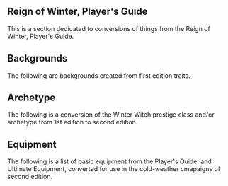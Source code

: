 ## Reign of Winter, Player's Guide
This is a section dedicated to conversions of things from the Reign of Winter, Player's Guide.

## Backgrounds
The following are backgrounds created from first edition traits.

## Archetype
The following is a conversion of the Winter Witch prestige class and/or archetype from 1st edition to second edition.

## Equipment
The following is a list of basic equipment from the Player's Guide, and Ultimate Equipment, converted for use in the cold-weather cmapaigns of second edition.

